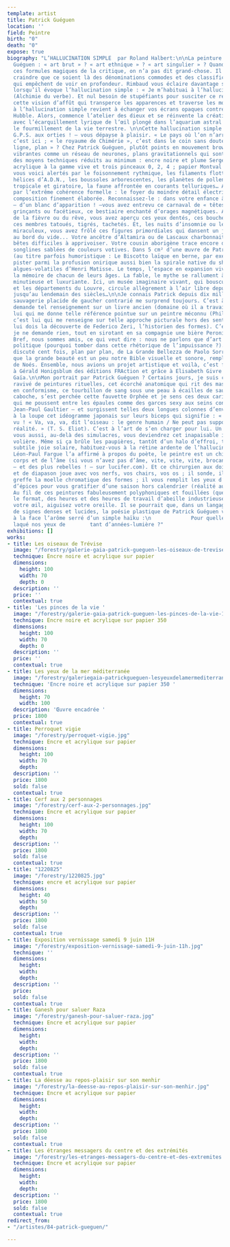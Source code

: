 ```yaml
---
template: artist
title: Patrick Guéguen
location: ''
field: Peintre
birth: "0"
death: "0"
expose: true
biography: "L’HALLUCINATION SIMPLE  par Roland Halbert:\n\nLa peinture de Patrick
  Guéguen : « art brut » ? « art ethnique » ? « art singulier » ? Quand on a prononcé
  ces formules magiques de la critique, on n’a pas dit grand-chose. Il y a fort à
  craindre que ce soient là des dénominations commodes et des classifications trompeuses
  qui empêchent de voir en profondeur. Rimbaud vous éclaire davantage sur ces tableaux
  lorsqu’il évoque l’hallucination simple : « Je m’habituai à l’hallucination simple. »
  (Alchimie du verbe). Et nul besoin de stupéfiants pour susciter ce regard vrillant,
  cette vision d’affût qui transperce les apparences et traverse les modes. Vous habituer
  à l’hallucination simple revient à échanger vos écrans opaques contre le microscope-télescope
  Hubble. Alors, commence l’atelier des dieux et se réinvente la création du monde
  avec l’écarquillement lyrique de l’œil plongé dans l’aquarium astral ou happé par
  le fourmillement de la vie terrestre. \n\nCette hallucination simple – jetez votre
  G.P.S. aux orties ! – vous dépayse à plaisir. « Le pays où l’on n’arrive jamais »,
  c’est ici ; « le royaume de Chimérie », c’est dans le coin sans doute… « Point,
  ligne, plan » ? Chez Patrick Guéguen, plutôt points en mouvement brownien, lignes
  vibrantes comme un réseau de neurones, plans gravitationnels qui sont créés par
  des moyens techniques réduits au minimum : encre noire et plume Sergent-Major ;
  acrylique à la gamme vive et trois pinceaux 0, 2, 4 ; papier Montval 300 g. Et pourtant,
  vous voici alertés par le foisonnement rythmique, les filaments flottants, les triples
  hélices d’A.D.N., les boussoles arborescentes, les planètes de pollen, la flore
  tropicale et giratoire, la faune affrontée en courants telluriques… Alertés aussi
  par l’extrême cohérence formelle : le foyer du moindre détail électrise toute la
  composition finement élaborée. Reconnaissez-le : dans votre enfance à fond blanc
  – d’un blanc d’apparition ! –vous avez entrevu ce carnaval de « têtes », ces crânes
  grinçants ou facétieux, ce bestiaire enchanté d’orages magnétiques. Au plus fort
  de la fièvre ou du rêve, vous avez aperçu ces yeux dentés, ces bouches voyantes,
  ces membres tatoués, tigrés, tachetés. Et, les nuits d’insomnie ou les jours d’éveil
  miraculeux, vous avez frôlé ces figures primordiales qui dansent un jazz rutilant
  au bord du vide... Votre ancêtre d’Altamira ou de Lascaux charbonnait les mêmes
  bêtes difficiles à apprivoiser. Votre cousin aborigène trace encore de pareilles
  songlines sablées de couleurs votives. Dans 5 cm² d’une œuvre de Patrick Guéguen
  (au titre parfois humoristique : Le Biscotto laïque en berne, par exemple), on pourrait
  pister parmi la profusion onirique aussi bien la spirale native du shaman que les
  algues-volatiles d’Henri Matisse. Le temps, l’espace en expansion vivace retrouvent
  la mémoire de chacun de leurs âges. La fable, le mythe se rallument à travers l’invention
  minutieuse et luxuriante. Ici, un musée imaginaire vivant, qui bouscule les collections
  et les départements du Louvre, circule allègrement à l’air libre depuis la Préhistoire
  jusqu’au lendemain des siècles…\n\nJe connais Patrick depuis dix mille ans et sa
  sauvagerie placide de gaucher contrarié me surprend toujours. C’est à lui que je
  demande tel renseignement sur un livre ancien (domaine où il a travaillé) ; c’est
  lui qui me donne telle référence pointue sur un peintre méconnu (Philippe Dereux) ;
  c’est lui qui me renseigne sur telle approche picturale hors des sentiers battus (je
  lui dois la découverte de Federico Zeri, l’historien des formes). C’est à lui que
  je ne demande rien, tout en sirotant en sa compagnie une bière Peroni « Ruban Bleu. »
  Bref, nous sommes amis, ce qui veut dire : nous ne parlons que d’art et jamais de
  politique (pourquoi tomber dans cette rhétorique de l’impuissance ?). Nous avons
  discuté cent fois, plan par plan, de La Grande Bellezza de Paolo Sorrentino, parce
  que la grande beauté est un peu notre Bible visuelle et sonore, remplie d’Èves et
  de Noés. Ensemble, nous avions un projet artistique et voilà, c’est fait, grâce
  à Gérald Honigsblum des éditions FRAction et grâce à Elisabeth Givre de la galerie
  Gaïa.\n\nMon portrait par Patrick Guéguen ? Certains jours, je suis cet Aztèque
  ravivé de peintures rituelles, cet écorché anatomique qui rit des masques confits
  en conformisme, ce tourbillon de sang sous une peau à écailles de saurien. Sur ma
  caboche, s’est perchée cette fauvette Orphée et je sens ces deux cariatides d’élan
  qui me poussent entre les épaules comme des garces sexy aux seins coniques – à la
  Jean-Paul Gaultier – et surgissent telles deux longues colonnes d’envol. Observez
  à la loupe cet idéogramme japonais sur leurs biceps qui signifie : « oiseau. » Bien
  vu ! « Va, va, va, dit l’oiseau : le genre humain / Ne peut pas supporter trop de
  réalité. » (T. S. Eliot). C’est à l’art de s’en charger pour lui. Un beau jour,
  vous aussi, au-delà des simulacres, vous deviendrez cet inapaisable incendie de
  volière. Même si ça brûle les paupières, tantôt d’un halo d’effroi, tantôt d’une
  subtile joie solaire, habituez-vous à la rétine ardente de l’hallucination.\nComme
  Léon-Paul Fargue l’a affirmé à propos du poète, le peintre est un chirurgien du
  corps et de l’âme (si vous n’avez pas d’âme, vite, vite, vite, brocantez-en une
  – et des plus rebelles ! – sur lucifer.com). Et ce chirurgien aux doigts d’équerre
  et de diapason joue avec vos nerfs, vos chairs, vos os ; il sonde, il ouvre, il
  greffe la moelle chromatique des formes ; il vous remplit les yeux d’aromates et
  d’épices pour vous gratifier d’une saison hors calendrier (réalité augmentée ?).
  Au fil de ces peintures fabuleusement polyphoniques et fouillées (quel que soit
  le format, des heures et des heures de travail d’abeille industrieuse !), creusez
  votre œil, aiguisez votre oreille. Il se pourrait que, dans un langage à tête chercheuse
  de signes denses et lucides, la poésie plastique de Patrick Guéguen vous souffle
  à la face l’arôme serré d’un simple haïku :\n             Pour quelle saison,         a-t-on
  laqué nos yeux de        tant d’années-lumière ?"
exhibitions: []
works:
- title: Les oiseaux de Trévise
  image: "/forestry/galerie-gaia-patrick-gueguen-les-oiseaux-de-trevise-100-x-70-cm.jpg"
  technique: Encre noire et acrylique sur papier
  dimensions:
    height: 100
    width: 70
    depth: 0
  description: ''
  price: ''
  contextual: true
- title: 'Les pinces de la vie '
  image: "/forestry/galerie-gaia-patrick-gueguen-les-pinces-de-la-vie-100-x-70-cm.jpg"
  technique: Encre noire et acrylique sur papier 350
  dimensions:
    height: 100
    width: 70
    depth: 0
  description: ''
  price: ''
  contextual: true
- title: Les yeux de la mer méditerranée
  image: "/forestry/galeriegaia-patrickgueguen-lesyeuxdelamermediterranee-100X70.JPG"
  technique: 'Encre noire et acrylique sur papier 350 '
  dimensions:
    height: 70
    width: 100
  description: 'Œuvre encadrée '
  price: 1800
  contextual: true
- title: Perroquet vigie
  image: "/forestry/perroquet-vigie.jpg"
  technique: Encre et acrylique sur papier
  dimensions:
    height: 100
    width: 70
    depth: 
  description: ''
  price: 1800
  sold: false
  contextual: true
- title: Cerf aux 2 personnages
  image: "/forestry/cerf-aux-2-personnages.jpg"
  technique: Encre et acrylique sur papier
  dimensions:
    height: 100
    width: 70
    depth: 
  description: ''
  price: 1800
  sold: false
  contextual: true
- title: "1220825"
  image: "/forestry/1220825.jpg"
  technique: encre et acrylique sur papier
  dimensions:
    height: 40
    width: 50
    depth: 
  description: ''
  price: 1800
  sold: false
  contextual: true
- title: Exposition vernissage samedi 9 juin 11H
  image: "/forestry/exposition-vernissage-samedi-9-juin-11h.jpg"
  technique: ''
  dimensions:
    height: 
    width: 
    depth: 
  description: ''
  price: 
  sold: false
  contextual: true
- title: Ganesh pour saluer Raza
  image: "/forestry/ganesh-pour-saluer-raza.jpg"
  technique: Encre et acrylique sur papier
  dimensions:
    height: 
    width: 
    depth: 
  description: ''
  price: 1800
  sold: false
  contextual: true
- title: La déesse au repos-plaisir sur son menhir
  image: "/forestry/la-deesse-au-repos-plaisir-sur-son-menhir.jpg"
  technique: Encre et acrylique sur papier
  dimensions:
    height: 
    width: 
    depth: 
  description: ''
  price: 1800
  sold: false
  contextual: true
- title: Les étranges messagers du centre et des extrémités
  image: "/forestry/les-etranges-messagers-du-centre-et-des-extremites.jpg"
  technique: Encre et acrylique sur papier
  dimensions:
    height: 
    width: 
    depth: 
  description: ''
  price: 1800
  sold: false
  contextual: true
redirect_from:
- "/artistes/84-patrick-gueguen/"

---
```

